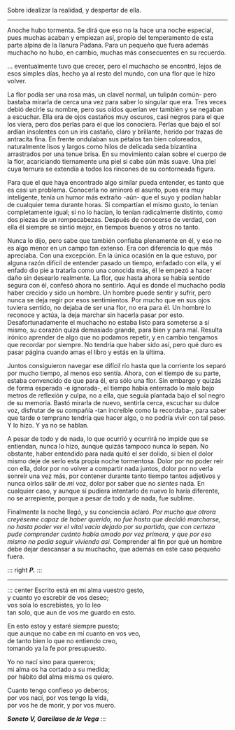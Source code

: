 Sobre idealizar la realidad, y despertar de ella.

---

Anoche hubo tormenta. Se dirá que eso no la hace una noche especial, pues muchas acaban y empiezan así, propio del temperamento de esta parte alpina de la llanura Padana. Para un pequeño que fuera además muchacho no hubo, en cambio, muchas más consecuentes en su recuerdo.

... eventualmente tuvo que crecer, pero el muchacho se encontró, lejos de esos simples días, hecho ya al resto del mundo, con una flor que le hizo volver.

La flor podía ser una rosa más, un clavel normal, un tulipán común- pero bastaba mirarla de cerca una vez para saber lo singular que era. Tres veces debió decirle su nombre, pero sus oídos querían ver también y se negaban a escuchar. Ella era de ojos castaños muy oscuros, casi negros para el que los viera, pero dos perlas para el que los conociera. Perlas que bajo el sol ardían insolentes con un iris castaño, claro y brillante, herido por trazas de antracita fina. En frente ondulaban sus pétalos tan bien coloreados, naturalmente lisos y largos como hilos de delicada seda bizantina arrastrados por una tenue brisa. En su movimiento caían sobre el cuerpo de la flor, acariciando tiernamente una piel si cabe aún más suave. Una piel cuya ternura se extendía a todos los rincones de su contorneada figura.

Para que el que haya encontrado algo similar pueda entender, es tanto que es casi un problema. Conocerla no aminoró el asunto, pues era muy inteligente, tenía un humor más extraño -aún- que el suyo y podían hablar de cualquier tema durante horas. Si compartían el mismo gusto, lo tenían completamente igual; si no lo hacían, lo tenían radicalmente distinto, como dos piezas de un rompecabezas. Después de conocerse de verdad, con ella él siempre se sintió mejor, en tiempos buenos y otros no tanto. 

Nunca lo dijo, pero sabe que también confiaba plenamente en él, y eso no es algo menor en un campo tan extenso. Era con diferencia lo que más apreciaba. Con una excepción. En la única ocasión en la que estuvo, por alguna razón difícil de entender pasado un tiempo, enfadado con ella, y el enfado dio pie a tratarla como una conocida más, él le empezó a hacer daño sin desearlo realmente. La flor, que hasta ahora se había sentido segura con él, confesó ahora no sentirlo. Aquí es donde el muchacho podía haber crecido y sido un hombre. Un hombre puede sentir y sufrir, pero nunca se deja regir por esos sentimientos. Por mucho que en sus ojos tuviera sentido, no dejaba de ser una flor, no era para él. Un hombre lo reconoce y actúa, la deja marchar sin hacerla pasar por esto. Desafortunadamente el muchacho no estaba listo para someterse a sí mismo, su corazón quizá demasiado grande, para bien y para mal. Resulta irónico aprender de algo que no podamos repetir, y en cambio tengamos que recordar por siempre. No tendría que haber sido así, pero qué duro es pasar página cuando amas el libro y estás en la última.

Juntos consiguieron navegar ese difícil río hasta que la corriente los separó por mucho tiempo, al menos eso sentía. Ahora, con el tiempo de su parte, estaba convencido de que para él, era sólo una flor. Sin embargo y quizás de forma esperada -e ignorada-, el tiempo había enterrado lo malo bajo metros de reflexión y culpa, no a ella, que seguía plantada bajo el sol negro de su memoria. Bastó mirarla de nuevo, sentirla cerca, escuchar su dulce voz, disfrutar de su compañía -tan increíble como la recordaba-, para saber que tarde o temprano tendría que hacer algo, o no podría vivir con tal peso. Y lo hizo. Y ya no se hablan.

A pesar de todo y de nada, lo que ocurrió y ocurrirá no impide que se entiendan, nunca lo hizo, aunque quizás tampoco nunca lo sepan. No obstante, haber entendido para nada quitó el ser dolido, si bien el dolor mismo deje de serlo esta propia noche tormentosa. Dolor por no poder reír con ella, dolor por no volver a compartir nada juntos, dolor por no verla sonreír una vez más, por contener durante tanto tiempo tantos adjetivos y nunca oírlos salir de *mi* voz, dolor por saber que no *sientes* nada. En cualquier caso, y aunque si pudiera intentarlo de nuevo lo haría diferente, no se arrepiente, porque a pesar de todo y de nada, fue sublime.

Finalmente la noche llegó, y su conciencia aclaró. *Por mucho que otrora creyéseme capaz de haber querido, no fue hasta que decidió marcharse, no hasta poder ver el vital vacío dejado por su partida, que con certeza pude comprender cuánto había amado por vez primera, y que por eso mismo no podía seguir viviendo así.* Comprender al fin por qué un hombre debe dejar descansar a su muchacho, que además en este caso pequeño fuera.

::: right
***P.***
:::

---

::: center
Escrito está en mi alma vuestro gesto,  
y cuanto yo escrebir de vos deseo;  
vos sola lo escrebistes, yo lo leo  
tan solo, que aun de vos me guardo en esto.  

En esto estoy y estaré siempre puesto;  
que aunque no cabe en mí cuanto en vos veo,  
de tanto bien lo que no entiendo creo,  
tomando ya la fe por presupuesto.

Yo no nací sino para quereros;  
mi alma os ha cortado a su medida;  
por hábito del alma misma os quiero.

Cuanto tengo confieso yo deberos;  
por vos nací, por vos tengo la vida,  
por vos he de morir, y por vos muero.

***Soneto V, Garcilaso de la Vega***
:::